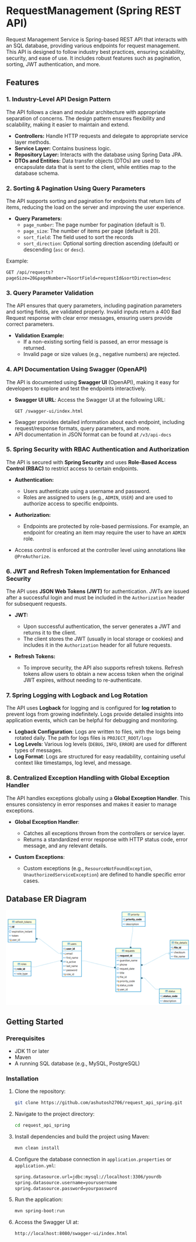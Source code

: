 # RequestManagement (Spring REST API)

Request Management Service is Spring-based REST API that interacts with an SQL database, providing various endpoints for request management. This API is designed to follow industry best practices, ensuring scalability, security, and ease of use. It includes robust features such as pagination, sorting, JWT authentication, and more.

## Features

### 1. **Industry-Level API Design Pattern**

The API follows a clean and modular architecture with appropriate separation of concerns. The design pattern ensures flexibility and scalability, making it easier to maintain and extend.

- **Controllers:** Handle HTTP requests and delegate to appropriate service layer methods.
- **Service Layer:** Contains business logic.
- **Repository Layer:** Interacts with the database using Spring Data JPA.
- **DTOs and Entities:** Data transfer objects (DTOs) are used to encapsulate data that is sent to the client, while entities map to the database schema.

### 2. **Sorting & Pagination Using Query Parameters**

The API supports sorting and pagination for endpoints that return lists of items, reducing the load on the server and improving the user experience.

- **Query Parameters:**
    - `page_number`: The page number for pagination (default is 1).
    - `page_size`: The number of items per page (default is 20).
    - `sort_field`: The field used to sort the records
    - `sort_direction`: Optional sorting direction ascending (default) or descending (`asc` or `desc`).

Example:
```
GET /api/requests?pageSize=20&pageNumber=7&sortField=requestId&sortDirection=desc
```

### 3. **Query Parameter Validation**

The API ensures that query parameters, including pagination parameters and sorting fields, are validated properly. Invalid inputs return a 400 Bad Request response with clear error messages, ensuring users provide correct parameters.

- **Validation Example:**
    - If a non-existing sorting field is passed, an error message is returned.
    - Invalid page or size values (e.g., negative numbers) are rejected.

### 4. **API Documentation Using Swagger (OpenAPI)**

The API is documented using **Swagger UI** (OpenAPI), making it easy for developers to explore and test the endpoints interactively.

- **Swagger UI URL**: Access the Swagger UI at the following URL:
  ```
  GET /swagger-ui/index.html
  ```
- Swagger provides detailed information about each endpoint, including request/response formats, query parameters, and more.
- API documentation in JSON format can be found at `/v3/api-docs`

### 5. **Spring Security with RBAC Authentication and Authorization**

The API is secured with **Spring Security** and uses **Role-Based Access Control (RBAC)** to restrict access to certain endpoints.

- **Authentication:**
    - Users authenticate using a username and password.
    - Roles are assigned to users (e.g., `ADMIN`, `USER`) and are used to authorize access to specific endpoints.

- **Authorization:**
    - Endpoints are protected by role-based permissions. For example, an endpoint for creating an item may require the user to have an `ADMIN` role.

- Access control is enforced at the controller level using annotations like `@PreAuthorize`.

### 6. **JWT and Refresh Token Implementation for Enhanced Security**

The API uses **JSON Web Tokens (JWT)** for authentication. JWTs are issued after a successful login and must be included in the `Authorization` header for subsequent requests.

- **JWT:**
    - Upon successful authentication, the server generates a JWT and returns it to the client.
    - The client stores the JWT (usually in local storage or cookies) and includes it in the `Authorization` header for all future requests.

- **Refresh Tokens:**
    - To improve security, the API also supports refresh tokens. Refresh tokens allow users to obtain a new access token when the original JWT expires, without needing to re-authenticate.

### 7. **Spring Logging with Logback and Log Rotation**

The API uses **Logback** for logging and is configured for **log rotation** to prevent logs from growing indefinitely. Logs provide detailed insights into application events, which can be helpful for debugging and monitoring.

- **Logback Configuration**: Logs are written to files, with the logs being rotated daily. The path for logs files is `PROJECT_ROOT/logs`
- **Log Levels**: Various log levels (`DEBUG`, `INFO`, `ERROR`) are used for different types of messages.
- **Log Format**: Logs are structured for easy readability, containing useful context like timestamps, log level, and message.

### 8. **Centralized Exception Handling with Global Exception Handler**

The API handles exceptions globally using a **Global Exception Handler**. This ensures consistency in error responses and makes it easier to manage exceptions.

- **Global Exception Handler**:
    - Catches all exceptions thrown from the controllers or service layer.
    - Returns a standardized error response with HTTP status code, error message, and any relevant details.

- **Custom Exceptions**:
    - Custom exceptions (e.g., `ResourceNotFoundException`, `UnauthorizedServiceException`) are defined to handle specific error cases.

## Database ER Diagram

![com.wizardform.api.ER.Diagram.png](wizard.form.api.ER-Diagram.png)


## Getting Started

### Prerequisites

- JDK 11 or later
- Maven
- A running SQL database (e.g., MySQL, PostgreSQL)

### Installation

1. Clone the repository:
   ```bash
   git clone https://github.com/ashutosh2706/request_api_spring.git
   ```

2. Navigate to the project directory:
   ```bash
   cd request_api_spring
   ```

3. Install dependencies and build the project using Maven:
   ```bash
   mvn clean install
   ```

4. Configure the database connection in `application.properties` or `application.yml`:
   ```properties
   spring.datasource.url=jdbc:mysql://localhost:3306/yourdb
   spring.datasource.username=yourusername
   spring.datasource.password=yourpassword
   ```

5. Run the application:
   ```bash
   mvn spring-boot:run
   ```

6. Access the Swagger UI at:
   ```
   http://localhost:8080/swagger-ui/index.html
   ```
